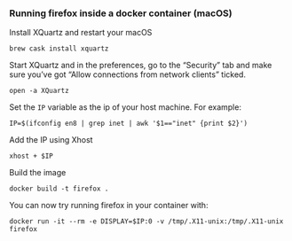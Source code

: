 
### Running firefox inside a docker container (macOS)

Install XQuartz and restart your macOS

```
brew cask install xquartz
```

Start XQuartz and in the preferences, go to the “Security” tab and make sure you’ve got “Allow connections from network clients” ticked.

```
open -a XQuartz
```

Set the `IP` variable as the ip of your host machine. For example: 
```
IP=$(ifconfig en8 | grep inet | awk '$1=="inet" {print $2}')
```

Add the IP using Xhost 
```
xhost + $IP
```

Build the image 

```
docker build -t firefox .
```

You can now try running firefox in your container with:

```
docker run -it --rm -e DISPLAY=$IP:0 -v /tmp/.X11-unix:/tmp/.X11-unix firefox
```


